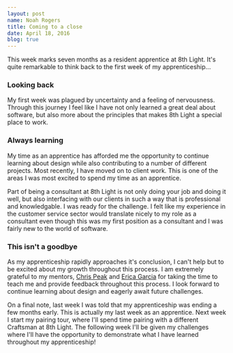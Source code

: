 ```yaml
---
layout: post
name: Noah Rogers
title: Coming to a close
date: April 18, 2016
blog: true
---
```


This week marks seven months as a resident apprentice at 8th Light. It's quite remarkable to think back to the first week of my apprenticeship...

### Looking back
My first week was plagued by uncertainty and a feeling of nervousness. Through this journey I feel like I have not only learned a great deal about software, but also more about the principles that makes 8th Light a special place to work.

### Always learning
My time as an apprentice has afforded me the opportunity to continue learning about design while also contributing to a number of different projects. Most recently, I have moved on to client work. This is one of the areas I was most excited to spend my time as an apprentice.

Part of being a consultant at 8th Light is not only doing your job and doing it well, but also interfacing with our clients in such a way that is professional and knowledgable. I was ready for the challenge. I felt like my experience in the customer service sector would translate nicely to my role as a consultant even though this was my first position as a consultant and I was fairly new to the world of software.

### This isn't a goodbye
As my apprenticeship rapidly approaches it's conclusion, I can't help but to be excited about my growth throughout this process. I am extremely grateful to my mentors, [Chris Peak](http://www.chrispeak.me) and [Erica Garcia](http://www.ericagarcia.me) for taking the time to teach me and provide feedback throughout this process. I look forward to continue learning about design and eagerly await future challenges.

On a final note, last week I was told that my apprenticeship was ending a few months early. This is actually my last week as an apprentice. Next week I start my pairing tour, where I'll spend time pairing with a different Craftsman at 8th Light. The following week I'll be given my challenges where I'll have the opportunity to demonstrate what I have learned throughout my apprenticeship!
